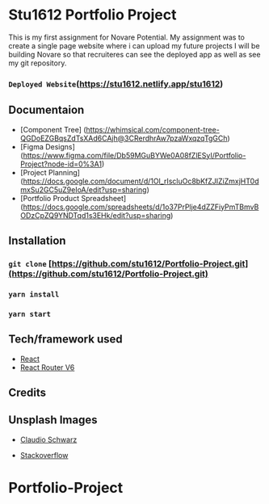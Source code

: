 # Stu1612 Portfolio Project

This is my first assignment for Novare Potential. My assignment was to create a single page website where i can upload my future projects I will be building Novare so that recruiteres can see the deployed app as well as see my git repository.

### `Deployed Website`(https://stu1612.netlify.app/stu1612)

## Documentaion

- [Component Tree] (https://whimsical.com/component-tree-QGDoEZGBqsZdTsXAd6CAjh@3CRerdhrAw7pzaWxqzqTgGCh)
- [Figma Designs] (https://www.figma.com/file/Db59MGuBYWe0A08fZlESyI/Portfolio-Project?node-id=0%3A1)
- [Project Planning] (https://docs.google.com/document/d/1Ol_rIscluOc8bKfZJIZiZmxjHT0dmxSu2GC5uZ9eIoA/edit?usp=sharing)
- [Portfolio Product Spreadsheet] (https://docs.google.com/spreadsheets/d/1o37PrPlje4dZZFiyPmTBmvBODzCpZQ9YNDTqd1s3EHk/edit?usp=sharing)

## Installation

### `git clone` [https://github.com/stu1612/Portfolio-Project.git](https://github.com/stu1612/Portfolio-Project.git)

### `yarn install`

### `yarn start`

## Tech/framework used

- [React](https://reactjs.org/)
- [React Router V6](https://styled-components.com/)

## Credits

## Unsplash Images

- [Claudio Schwarz](https://unsplash.com/@purzlbaum?utm_source=unsplash&utm_medium=referral&utm_content=creditCopyText)

- [Stackoverflow](https://stackoverflow.com/)

# Portfolio-Project
